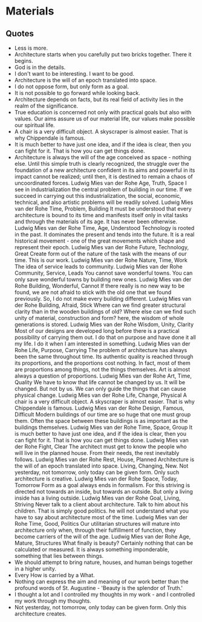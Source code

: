 # Materials

## Quotes
 - Less is more.
 - Architecture starts when you carefully put two bricks together. There it begins.
 - God is in the details.
 - I don't want to be interesting. I want to be good.
 - Architecture is the will of an epoch translated into space.
 - I do not oppose form, but only form as a goal.
 - It is not possible to go forward while looking back.
 - Architecture depends on facts, but its real field of activity lies in the realm of the significance.
 - True education is concerned not only with practical goals but also with values. Our aims assure us of our material life, our values make possible our spiritual life.
 - A chair is a very difficult object. A skyscraper is almost easier. That is why Chippendale is famous.
 - It is much better to have just one idea, and if the idea is clear, then you can fight for it. That is how you can get things done.
 - Architecture is always the will of the age conceived as space - nothing else. Until this simple truth is clearly recognized, the struggle over the foundation of a new architecture confident in its aims and powerful in its impact cannot be realized; until then, it is destined to remain a chaos of uncoordinated forces. Ludwig Mies van der Rohe Age, Truth, Space I see in industrialization the central problem of building in our time. If we succeed in carrying out this industrialization, the social, economic, technical, and also artistic problems will be readily solved. Ludwig Mies van der Rohe Time, Problem, Building It must be understood that every architecture is bound to its time and manifests itself only in vital tasks and through the materials of its age. It has never been otherwise. Ludwig Mies van der Rohe Time, Age, Understood Technology is rooted in the past. It dominates the present and tends into the future. It is a real historical movement - one of the great movements which shape and represent their epoch. Ludwig Mies van der Rohe Future, Technology, Great Create form out of the nature of the task with the means of our time. This is our work. Ludwig Mies van der Rohe Nature, Time, Work The idea of service leads to community. Ludwig Mies van der Rohe Community, Service, Leads You cannot save wonderful towns. You can only save wonderful towns by building new ones. Ludwig Mies van der Rohe Building, Wonderful, Cannot If there really is no new way to be found, we are not afraid to stick with the old one that we found previously. So, I do not make every building different. Ludwig Mies van der Rohe Building, Afraid, Stick Where can we find greater structural clarity than in the wooden buildings of old? Where else can we find such unity of material, construction and form? here, the wisdom of whole generations is stored. Ludwig Mies van der Rohe Wisdom, Unity, Clarity Most of our designs are developed long before there is a practical possibility of carrying them out. I do that on purpose and have done it all my life. I do it when I am interested in something. Ludwig Mies van der Rohe Life, Purpose, Carrying The problem of architecture has always been the same throughout time. Its authentic quality is reached through its proportions, and the proportions cost nothing. In fact, most of them are proportions among things, not the things themselves. Art is almost always a question of proportions. Ludwig Mies van der Rohe Art, Time, Quality We have to know that life cannot be changed by us. It will be changed. But not by us. We can only guide the things that can cause physical change. Ludwig Mies van der Rohe Life, Change, Physical A chair is a very difficult object. A skyscraper is almost easier. That is why Chippendale is famous. Ludwig Mies van der Rohe Design, Famous, Difficult Modern buildings of our time are so huge that one must group them. Often the space between these buildings is as important as the buildings themselves. Ludwig Mies van der Rohe Time, Space, Group It is much better to have just one idea, and if the idea is clear, then you can fight for it. That is how you can get things done. Ludwig Mies van der Rohe Fight, Clear The architect must get to know the people who will live in the planned house. From their needs, the rest inevitably follows. Ludwig Mies van der Rohe Rest, House, Planned Architecture is the will of an epoch translated into space. Living, Changing, New. Not yesterday, not tomorrow, only today can be given form. Only such architecture is creative. Ludwig Mies van der Rohe Space, Today, Tomorrow Form as a goal always ends in formalism. For this striving is directed not towards an inside, but towards an outside. But only a living inside has a living outside. Ludwig Mies van der Rohe Goal, Living, Striving Never talk to a client about architecture. Talk to him about his children. That is simply good politics. he will not understand what you have to say about architecture most of the time. Ludwig Mies van der Rohe Time, Good, Politics Our utilitarian structures will mature into architecture only when, through their fulfillment of function, they become carriers of the will of the age. Ludwig Mies van der Rohe Age, Mature, Structures What finally is beauty? Certainly nothing that can be calculated or measured. It is always something imponderable, something that lies between things.
 - We should attempt to bring nature, houses, and human beings together in a higher unity.
 - Every How is carried by a What.
 - Nothing can express the aim and meaning of our work better than the profound words of St. Augustine - 'Beauty is the splendor of Truth.'
 - I thought a lot and I controlled my thoughts in my work - and I controlled my work through my thoughts.
 - Not yesterday, not tomorrow, only today can be given form. Only this architecture creates.